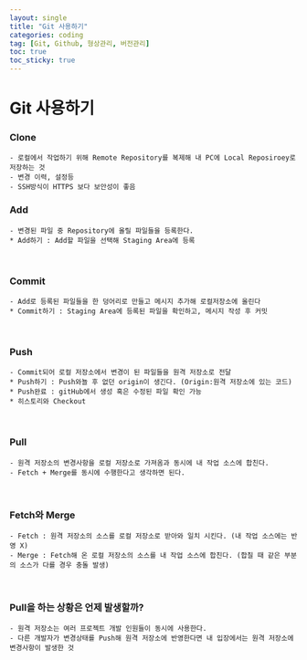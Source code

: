 ```yaml
---
layout: single
title: "Git 사용하기"
categories: coding
tag: [Git, Github, 형상관리, 버전관리]
toc: true
toc_sticky: true 
---
```


# Git 사용하기

### Clone 
```
- 로컬에서 작업하기 위해 Remote Repository를 복제해 내 PC에 Local Reposiroey로 저장하는 것
- 변경 이력, 설정등
- SSH방식이 HTTPS 보다 보안성이 좋음
```

### Add
```
- 변경된 파일 중 Repository에 올릴 파일들을 등록한다.
* Add하기 : Add할 파일을 선택해 Staging Area에 등록
```
<br>

### Commit
```
- Add로 등록된 파일들을 한 덩어리로 만들고 메시지 추가해 로컬저장소에 올린다
* Commit하기 : Staging Area에 등록된 파일을 확인하고, 메시지 작성 후 커밋
```
<br>

### Push
```
- Commit되어 로컬 저장소에서 변경이 된 파일들을 원격 저장소로 전달
* Push하기 : Push와뇰 후 없던 origin이 생긴다. (Origin:원격 저장소에 있는 코드)
* Push완료 : gitHub에서 생성 혹은 수정된 파일 확인 가능
* 히스토리와 Checkout
```
<br>

### Pull
```
- 원격 저장소의 변경사항을 로컬 저장소로 가져옴과 동시에 내 작업 소스에 합친다.
- Fetch + Merge를 동시에 수행한다고 생각하면 된다.
```
<br>


### Fetch와 Merge
```
- Fetch : 원격 저장소의 소스를 로컬 저장소로 받아와 일치 시킨다. (내 작업 소스에는 반영 X)
- Merge : Fetch해 온 로컬 저장소의 소스를 내 작업 소스에 합친다. (합칠 때 같은 부분의 소스가 다를 경우 충돌 발생)
```
<br>

### Pull을 하는 상황은 언제 발생할까?
```
- 원격 저장소는 여러 프로젝트 개발 인원들이 동시에 사용한다.
- 다른 개발자가 변경상태를 Push해 원격 저장소에 반영한다면 내 입장에서는 원격 저장소에 변경사항이 발생한 것
```